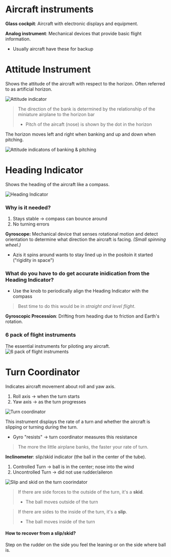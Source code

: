 # Aircraft instruments

**Glass cockpit**: Aircraft with electronic displays and equipment.

**Analog instrument**: Mechanical devices that provide basic flight information.

- Usually aircraft have these for backup

# Attitude Instrument

Shows the attitude of the aircraft with respect to the horizon.
Often referred to as artificial horizon.

![Attitude indicator](../../diagrams/attitude-instrument.png)

> The direction of the bank is determined by the relationship of the miniature airplane to the horizon bar
>
> - Pitch of the aircaft (nose) is shown by the dot in the horizon

The horizon moves left and right when banking and up and down when pitching.

![Attitude indicatons of banking & pitching](../../diagrams/attitude-instrument-readings.png)

# Heading Indicator

Shows the heading of the aircraft like a compass.

![Heading Indicator](../../diagrams/heading-indicator.png)

### Why is it needed?

1. Stays stable -> compass can bounce around
2. No turning errors

**Gyroscope:** Mechanical device that senses rotational motion and detect orientation to determine what direction the aircraft is facing. _(Small spinning wheel.)_

- Azis it spins around wants to stay lined up in the positoin it started ("rigidity in space")

### What do you have to do get accurate inidication from the Heading Indicator?

- Use the knob to periodically align the Heading Indicator with the compass

> Best time to do this would be in _straight and level flight_.

**Gyroscopic Precession**: Drifting from heading due to friction and Earth's rotation.

### 6 pack of flight instruments

The essential instruments for piloting any aircraft.
![6 pack of flight instruments](../../diagrams/6-pack-flight-instruments.png)

# Turn Coordinator

Indicates aircraft movement about roll and yaw axis.

1. Roll axis -> when the turn starts
2. Yaw axis -> as the turn progresses

![Turn coordinator](../../diagrams/turn-coordinator.png)

This instrument displays the rate of a turn and whether the aircraft is slipping or turning during the turn.

- Gyro "resists" -> turn coordinator measures this resistance

> The more the little airplane banks, the faster your rate of turn.

**Inclinometer**: slip/skid indicator (the ball in the center of the tube).

1. Controlled Turn -> ball is in the center; nose into the wind
2. Uncontrolled Turn -> did not use rudder/aileron

![Slip and skid on the turn coorindator](../../diagrams/turn-coordinator-slip-skid.png)

> If there are side forces to the outside of the turn, it's a **skid**.
>
> - The ball moves outside of the turn

> If there are sides to the inside of the turn, it's a **slip**.
>
> - The ball moves inside of the turn

#### How to recover from a slip/skid?

Step on the rudder on the side you feel the leaning or on the side where ball is.
